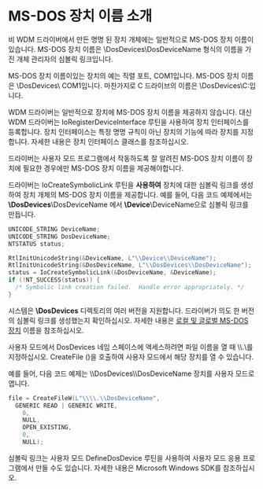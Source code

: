 # MS-DOS 장치 이름 소개

비 WDM 드라이버에서 만든 명명 된 장치 개체에는 일반적으로 MS-DOS 장치 이름이 있습니다. MS-DOS 장치 이름은 \\DosDevices\\DosDeviceName 형식의 이름을 가진 개체 관리자의 심볼릭 링크입니다.

MS-DOS 장치 이름이있는 장치의 예는 직렬 포트, COM1입니다. MS-DOS 장치 이름은 \\DosDevices\\ COM1입니다. 마찬가지로 C 드라이브의 이름은 \\DosDevices\\C:입니다.

WDM 드라이버는 일반적으로 장치에 MS-DOS 장치 이름을 제공하지 않습니다. 대신 WDM 드라이버는 IoRegisterDeviceInterface 루틴을 사용하여 장치 인터페이스를 등록합니다. 장치 인터페이스는 특정 명명 규칙이 아닌 장치의 기능에 따라 장치를 지정합니다. 자세한 내용은 장치 인터페이스 클래스를 참조하십시오.

드라이버는 사용자 모드 프로그램에서 작동하도록 잘 알려진 MS-DOS 장치 이름이 장치에 필요한 경우에만 MS-DOS 장치 이름을 제공해야합니다.

드라이버는 IoCreateSymbolicLink 루틴을 **사용하여** 장치에 대한 심볼릭 링크를 생성하여 장치 개체의 MS-DOS 장치 이름을 제공합니다. 예를 들어, 다음 코드 예제에서는 **\\DosDevices**\\DosDeviceName 에서 **\\Device**\DeviceName으로 심볼릭 링크를 만듭니다.

```c++
UNICODE_STRING DeviceName;
UNICODE_STRING DosDeviceName;
NTSTATUS status;

RtlInitUnicodeString(&DeviceName, L"\\Device\\DeviceName");
RtlInitUnicodeString(&DosDeviceName, L"\\DosDevices\\DosDeviceName");
status = IoCreateSymbolicLink(&DosDeviceName, &DeviceName);
if (!NT_SUCCESS(status)) {
  /* Symbolic link creation failed.  Handle error appropriately. */
}
```

시스템은 **\\DosDevices** 디렉토리의 여러 버전을 지원합니다. 드라이버가 의도 한 버전의 심볼릭 링크를 생성했는지 확인하십시오. 자세한 내용은 [로컬 및 글로벌 MS-DOS 장치](https://docs.microsoft.com/ko-kr/windows-hardware/drivers/kernel/local-and-global-ms-dos-device-names) 이름을 참조하십시오.

사용자 모드에서 DosDevices 네임 스페이스에 액세스하려면 파일 이름을 열 때 \\\\.\\를 지정하십시오. CreateFile ()을 호출하여 사용자 모드에서 해당 장치를 열 수 있습니다.

예를 들어, 다음 코드 예제는 \\\\DosDevices\\\\DosDeviceName 장치를 사용자 모드로 엽니다.

```c++
file = CreateFileW(L"\\\\.\\DosDeviceName",
  GENERIC READ | GENERIC WRITE,
    0,
    NULL,
    OPEN_EXISTING,
    0,
    NULL);
```

심볼릭 링크는 사용자 모드 DefineDosDevice 루틴을 사용하여 사용자 모드 응용 프로그램에서 만들 수도 있습니다. 자세한 내용은 Microsoft Windows SDK를 참조하십시오.